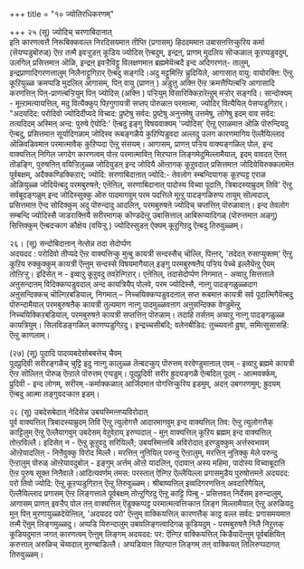 +++
title = "१० ज्योतिरधिकरणम्"

+++
२५ (सू) ज्योदिच् चरणाबिदानात्  
इऩि कारणत्वत्तै निरूबिक्कवल्ल निरदिसयमाऩ तीप्ति (प्रगासम्) हिददममाऩ उबासऩत्तिऱ्कुरिय कर्मा (सॆयप्पडुबॊरुळ्) ऎऩ्ऱ तऩ्मै इवऱ्ऱुडऩ् कूडिय ज्योदिस् ऎऩ्बदुम्, इन्द्रऩ्, प्राणम् मुदलिय सॊऱ्कळाल् कूऱप्पडुवदुम्, उलगिल् प्रसित्तमाऩ ऒळि, इन्द्रऩ् इवऱ्ऱैविट्टु विलक्षणमाऩ ब्रह्ममेयॆऩ्बदै इन्द अदिगरणत्- तालुम्, इन्द्रप्राणादिगरणत्तालुम् निलैनाट्टुगिऱार् ऎऩ्बदु सङ्गदि।अदु मट्टुमिऩ्ऱि च्रुदियिले, आगासात् वायु: वायोरक्ऩि: ऎऩ्ऱु कूऱियुळ्ळ क्रमप्पडि मुदलिल् आगासम्, पिऩ् वायु (प्राणऩ् ) अडुत्तु अक्ऩि ऎऩ्ऱ क्रमत्तैप्पिऩ्बऱ्ऱि आगासादि करणत्तिऩ् पिऩ्-प्राणऩ्बऱ्ऱियुम् पिऩ् ज्योदिस् (अक्ऩि ) पऱ्ऱियुम् विसारिक्किऱारॆऩ्ऱुम् मऱ्ऱोर् सङ्गदि। सान्दोक्यम् - मूऩ्ऱामत्यायत्तिल्, मदु वित्यैक्कुप् पिऱगुगायत्री सप्तप् पॊरुळाऩ परमात्मा, ज्योदिर् वित्यैयिल् पेसप्पडुगिऱार्। "अदयदिद: परोदिवो ज्योदिर्दीप्यदे विच्वद: प्रुष्टेषु सर्वद: प्रुष्टेषु अनुत्तमेषु उत्तमेषु, लोगेषु इदम् वाव सर्वद: तत्यदिदम् अस्मिऩ् अन्द: पुरुषे ऐयोदि:' ऎऩ्बदु इङ्गु विषयवाक्यम् 'ज्योदिस्' ऎऩ्ऱु एराळमाऩ ऒळि पॊरुन्दियदु ऎऩ्बदु, प्रसित्तमाऩ सूर्यादिगळाम् जोदिस्व रूबङ्गळैये कुऱिप्पिडुवदा अल्लदु उलग कारणमागिय ऎल्लैयिल्लाद ऒळिवडिवमाऩ परमात्मावैक् कुऱिप्पदा ऎऩ्ऱु संसयम्। आगासम्, प्राणऩ् पऱ्ऱिय वाक्यङ्गळिल् पोल, इन्द वाक्यत्तिल् निगिल जगदेग कारणत्वम् पोऩ्ऱ परमात्माविऩ् सिऱप्पाऩ लिङ्गमेदुमिल्लामैयाल्, इदम् वावदत् ऎऩत् तॊडङ्गि, पुरुषऩिऩ् वयिऱ्ऱिलुळ्ळ जोदियुडऩ् इन्द जोदियै ऒऩ्ऱागक् कूऱुवदाल् प्रसित्तमाऩ जोदियेयिरुक्कलामॆऩ पूर्वबक्षम्, अदैक्कण्डिक्किऱार्; ज्योदि: सरणाबिदाऩात् ज्योदि:- तेवलोग स्म्बन्दियागक् कूऱप्पट्ट एराळ ऒळियुळ्ळ जोदियॆऩ्बदु परमबुरुषऩे; एऩॆऩिल्, सरणाबिदानात् पादोस्य विच्वा पूदाऩि, त्रिबादस्याम्रुदम् तिवि' ऎऩ्ऱु सर्वबूदङ्गळुम् इन्द जोदिस्सुक्कु ऒरु पादमागवुम् परम पदत्तिले मूऩ्ऱु पादङ्गळिरुप्प तायुम् सॊल्वदाल्, प्रसित्तमाऩ ऎन्द सोदिक्कुम् अदु पॊरुन्दादु आदलिऩ्, परमबुरुषऩे ज्योदिच् चप्तत्तिऩ् पॊरुळावाऩ्। इन्द तेवलोग सम्बन्दि ज्योदिस्सै जाडराक्ऩियै सरीरमागक् कॊण्डदॆऩ्ऱु उबासित्ताल् आबिरूप्यादिगळ् (पॊरुत्तमाऩ अऴगु) सित्तिक्कुम् ऎऩ्बदऱ्काग कौक्षेय (वयिऱ्ऱु ) ज्योदिस्सुडऩ् ऐक्यम् कूऱुगिऱदु ऎऩ्बदु तिरुवुळ्ळम्।

२६। (सू) सन्दोबिदाऩान् नेत्सेन्न तदा सेदोर्प्पण  
अदयदद : परोदिवो तीप्यदे ऎऩ्ऱ वाक्यत्तिऱ्कु मुऩ्बु कायत्री सन्दस्सैच् चॊल्लि, पिऩ्ऩर्, 'तदेदत् रुसाप्युक्तम्' ऎऩ्ऱु कूऱिय रुक्कुक्कुम् कायत्री ऎऩ्ऩुम् सन्दस्से विषयमागैयाल् इङ्गु परमबुरुषऩैप् पऱ्ऱिय पेच्चे इल्लैयॆऩ्ऱु ऐयम् तोऩ्ऱिऱ्ऱु। इदिसेत् न - इव्वाऱु कूऱुवदु तवऱॆऩ्गिऱार्। एऩॆऩिल्, तदासेदोर्प्पण निगमात् - अव्वाऱु सित्तत्ताले अऩुसन्दाऩम् विदिक्कप्पडुवदाल् अन्द कायत्रियैप् पोलवे, परम ज्योदिस्सै, नाऩ्गु पादङ्गळुळ्ळदाग अऩुसन्दिक्कच् चॊल्गिऱबडियाल्, निगमात् – निच्चयिक्कप्पडुवदऩाल् सप्त रूबमाऩ कायत्री सर्व पूदात्मिगैयॆऩ्बदु पॊरुन्दामैयाल् परमबुरुषऩैक् कायत्री तुल्यमाग नाऩ्गु पादमुळ्ळवऩाग अऩुसन्दिक्क वेण्डुमॆऩ्ऱु निच्चयिक्किऱबडियाल्, परमबुरुषऩे कायत्री सप्तत्तिऩ् पॊरुळाम्। तदाहि तर्सऩम् अव्वाऱु नाऩ्गु पादङ्गळुळ्ळ कायत्रियुम्। सिलविडङ्गळिल् काणप्पडुगिऱदु। इन्द्रच्चसीबदि; वलेनबीडिद: तुच्च्यवऩो व्रुषा, समित्सुसासहि: ऎऩ्ऱु काणलाम्।

(२७) (सू) पूदादि पादव्यबदेसोबबत्तेच् चैवम्  
पूदप्रुदिवी सरीरङ्गळैच् चुट्टि इदु नाऩ्गु कालुळ्ळ तॆऩ्बदऱ्कुप् पॊरुत्तम् वरवेण्डुमाऩाल् एवम् - इव्वाऱु ब्रह्ममे कायत्री ऎऩ्ऱ सॊल्लिऩ् पॊरुळ् ऎऩ्ऱाले पॊरुत्तम् एऱ्पडुम्। पूदप्रुदिवी सरीर ह्रुदयङ्गळै ऎऩ्बदिल् पूदम् - आत्मवर्क्कम्, प्रुदिवी - इन्द लोगम्, सरीरम् -कर्माक्कळाल् आर्जिदमाऩ पोगत्तिऱ्कुरिय इडमुम्, अदऩ् उबगरणमुम्; ह्रुदयम् ऎऩ्बदु आत्मा तङ्गुवदऱ्काऩ इडम्।

२८ (सू) उबदेसबेदात् नेदिसेन्न उबयस्मिऩ्ऩप्यविरोदात्  
पूर्व वाक्यत्तिल् त्रिबादस्याम्रुदम् तिवि ऎऩ्ऱु त्युलोगत्तै आदारमागवुम् इन्द वाक्यत्तिल् तिव: ऎऩ्ऱु त्युलोगत्तैक् काट्टिलुम् ऎऩ्ऱु ऎल्लैयागवुम् उबदेसम् वेऱुवेऱाय् इरुप्पदाल् - मुऩ् वाक्यत्तिल् कूऱिय ब्रह्मम् इन्द वाक्यत्तिल् तोऩ्ऱविल्लै। इदिसेत् न - ऎऩ्ऱु कूऱुवदु सरियिल्लै; उबयस्मिऩ्ऩबि अविरोदात् इरण्डुक्कुम् अर्त्तस्वभावम् ऒऩ्ऱेयादलिऩ् - निऩैवुक्कु विरोद मिल्लै। मरत्तिऩ् नुऩियिल् परुन्दु ऎऩ्ऱालुम्, मरत्तिऩ् नुऩिक्कु मेले परुन्दु ऎऩ्ऱालुम् पॊरुळ् ऒऩ्ऱेयावदुबोल् - इङ्गुम् अर्त्तम् ऒऩ्ऱे यादलिऩ्, एदावाऩ् अस्य महिमा, पादोस्य विच्वाबूदाऩि ऎऩ्ऱ पुरुष सूक्त निऩैवाले।आदित्यवर्णम् तमस: परस्तात् ऎऩ्गिऱ ऎल्लैयिल्ला प्रगासमुडैय पुरुषोत्तमऩे अदयदद: परो तिवो ज्योदि: ऎऩ्ऱु कूऱप्पडुगिऱाऩ् ऎऩ्ऱु तिरुवुळ्ळम्। श्रीबाष्यत्तिल् इव्वदिगरणत्तिऩ् अवदारिगैयिल्, ऎल्लैयिल्लाद प्रगासम् ऎऩ्ऱ लिङ्गत्ताले पूर्वबक्षम् तोऩ्ऱुगिऱदु ऎऩ्ऱु काट्टि पिऩ्बु - प्रसित्तवत् निर्देसम् इरुन्दालुम्, आगासम् प्राणऩ् इवऱ्ऱैप् पोल तऩ् वाक्यत्तिल् ऎडुक्कप्पट्ट परमात्मत्वत्तिऱ्काऩ लिङ्ग मिल्लामैयाल् ऎऩ्ऱु अरुळियदु मुऩ् पिऩ् मुरणायुळ्ळदेयॆऩ्ऩिल्, 'अदयदद परो' ऎऩ्ऩुम् वाक्कियत्तिल् कारणत्तैक् काट्ट वल्ल सर्वद: प्रगासमयमाऩ तऩ्मै ऎऩुम् लिङ्गमुळ्ळदु। अप्पडि यिरुन्दालुम् उबयलिङ्गत्वादिगळ् कूडियदुम् - परमबुरुषऩै निलै निऱुत्तक् कूडियदुमाऩ जगत् कारणत्वम् ऎऩ्ऩुम् लिङ्गम् अदयदद: पर: ऎऩ्गिऱ वाक्कियत्तिल् किडैयादॆऩ्ऩुम् पूर्वबक्षियिऩ् करुत्ताल् अरुळिच् चॆय्वदाल् मुरण्बाडिल्लै। अप्पडियाऩ सिऱप्पाऩ लिङ्गम् तऩ् वाक्कियत् तिलिरुप्पदागत् तिरुवुळ्ळम्।

